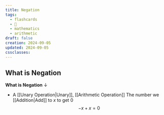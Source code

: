 ```yaml
---
title: Negation
tags:
  - flashcards
  - 🌱
  - mathematics
  - arithmetic
draft: false
creation: 2024-09-05
updated: 2024-09-05
cssclasses: 
---
```

## What is Negation

**What is Negation**
↓
- A [[Unary Operation|Unary]], [[Arithmetic Operation]]
The number we [[Addition|Add]] to $x$ to get $0$
$$-x+x=0$$
<!--SR:!2025-08-12,248,330-->
